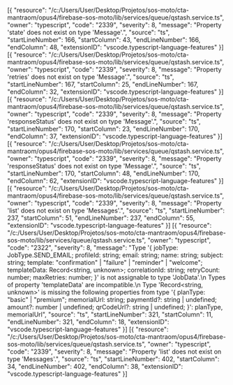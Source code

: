 [{
	"resource": "/c:/Users/User/Desktop/Projetos/sos-moto/cta-mantraom/opus4/firebase-sos-moto/lib/services/queue/qstash.service.ts",
	"owner": "typescript",
	"code": "2339",
	"severity": 8,
	"message": "Property 'state' does not exist on type 'Message'.",
	"source": "ts",
	"startLineNumber": 166,
	"startColumn": 43,
	"endLineNumber": 166,
	"endColumn": 48,
	"extensionID": "vscode.typescript-language-features"
}]
[{
	"resource": "/c:/Users/User/Desktop/Projetos/sos-moto/cta-mantraom/opus4/firebase-sos-moto/lib/services/queue/qstash.service.ts",
	"owner": "typescript",
	"code": "2339",
	"severity": 8,
	"message": "Property 'retries' does not exist on type 'Message'.",
	"source": "ts",
	"startLineNumber": 167,
	"startColumn": 25,
	"endLineNumber": 167,
	"endColumn": 32,
	"extensionID": "vscode.typescript-language-features"
}]
[{
	"resource": "/c:/Users/User/Desktop/Projetos/sos-moto/cta-mantraom/opus4/firebase-sos-moto/lib/services/queue/qstash.service.ts",
	"owner": "typescript",
	"code": "2339",
	"severity": 8,
	"message": "Property 'responseStatus' does not exist on type 'Message'.",
	"source": "ts",
	"startLineNumber": 170,
	"startColumn": 23,
	"endLineNumber": 170,
	"endColumn": 37,
	"extensionID": "vscode.typescript-language-features"
}]
[{
	"resource": "/c:/Users/User/Desktop/Projetos/sos-moto/cta-mantraom/opus4/firebase-sos-moto/lib/services/queue/qstash.service.ts",
	"owner": "typescript",
	"code": "2339",
	"severity": 8,
	"message": "Property 'responseStatus' does not exist on type 'Message'.",
	"source": "ts",
	"startLineNumber": 170,
	"startColumn": 48,
	"endLineNumber": 170,
	"endColumn": 62,
	"extensionID": "vscode.typescript-language-features"
}]
[{
	"resource": "/c:/Users/User/Desktop/Projetos/sos-moto/cta-mantraom/opus4/firebase-sos-moto/lib/services/queue/qstash.service.ts",
	"owner": "typescript",
	"code": "2339",
	"severity": 8,
	"message": "Property 'list' does not exist on type 'Messages'.",
	"source": "ts",
	"startLineNumber": 237,
	"startColumn": 51,
	"endLineNumber": 237,
	"endColumn": 55,
	"extensionID": "vscode.typescript-language-features"
}]
[{
	"resource": "/c:/Users/User/Desktop/Projetos/sos-moto/cta-mantraom/opus4/firebase-sos-moto/lib/services/queue/qstash.service.ts",
	"owner": "typescript",
	"code": "2322",
	"severity": 8,
	"message": "Type '{ jobType: JobType.SEND_EMAIL; profileId: string; email: string; name: string; subject: string; template: \"confirmation\" | \"failure\" | \"reminder\" | \"welcome\"; templateData: Record<string, unknown>; correlationId: string; retryCount: number; maxRetries: number; }' is not assignable to type 'JobData'.\n  Types of property 'templateData' are incompatible.\n    Type 'Record<string, unknown>' is missing the following properties from type '{ planType: \"basic\" | \"premium\"; memorialUrl: string; paymentId?: string | undefined; amount?: number | undefined; qrCodeUrl?: string | undefined; }': planType, memorialUrl",
	"source": "ts",
	"startLineNumber": 321,
	"startColumn": 11,
	"endLineNumber": 321,
	"endColumn": 18,
	"extensionID": "vscode.typescript-language-features"
}]
[{
	"resource": "/c:/Users/User/Desktop/Projetos/sos-moto/cta-mantraom/opus4/firebase-sos-moto/lib/services/queue/qstash.service.ts",
	"owner": "typescript",
	"code": "2339",
	"severity": 8,
	"message": "Property 'list' does not exist on type 'Messages'.",
	"source": "ts",
	"startLineNumber": 402,
	"startColumn": 34,
	"endLineNumber": 402,
	"endColumn": 38,
	"extensionID": "vscode.typescript-language-features"
}]